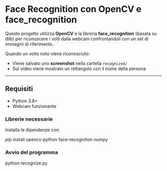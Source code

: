 # Face Recognition con OpenCV e face_recognition

Questo progetto utilizza **OpenCV** e la libreria **face_recognition** (basata su dlib) per riconoscere i volti dalla webcam confrontandoli con un set di immagini di riferimento.

Quando un volto noto viene riconosciuto:
- Viene salvato uno **screenshot** nella cartella `recognized/`  
- Sul video viene mostrato un rettangolo con il nome della persona  

---

## Requisiti

- Python 3.8+
- Webcam funzionante

### Librerie necessarie
Installa le dipendenze con:


pip install opencv-python face-recognition numpy

### Avvio del programma


python recognize.py
